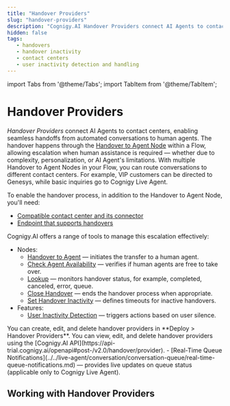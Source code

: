 ```yaml
---
title: "Handover Providers"
slug: "handover-providers"
description: "Cognigy.AI Handover Providers connect AI Agents to contact centers, enabling seamless handoffs from automated conversations to human agents."
hidden: false
tags:
   - handovers
   - handover inactivity
   - contact centers
   - user inactivity detection and handling
---
```



import Tabs from '@theme/Tabs';
import TabItem from '@theme/TabItem';

# Handover Providers

_Handover Providers_ connect AI Agents to contact centers, enabling seamless handoffs from automated conversations to human agents.
The handover happens through the [Handover to Agent Node](../build/node-reference/service/handover-to-agent.md) within a Flow,
allowing escalation when human assistance is required — whether due to complexity, personalization, or AI Agent's limitations.
With multiple Handover to Agent Nodes in your Flow, you can route conversations to different contact centers. For example, VIP customers can be directed to Genesys, while basic inquiries go to Cognigy Live Agent.

To enable the handover process, in addition to the Handover to Agent Node, you'll need:

- [Compatible contact center and its connector](handover-reference/overview.md)
- [Endpoint that supports handovers](../deploy/endpoints/handover-settings.md#channel-support)

Cognigy.AI offers a range of tools to manage this escalation effectively:

- Nodes:
    - [Handover to Agent](../build/node-reference/service/handover-to-agent.md) — initiates the transfer to a human agent.
    - [Check Agent Availability](../build/node-reference/service/check-agent-availability.md) — verifies if human agents are free to take over.
    - [Lookup](../build/node-reference/logic/lookup.md#handover-status) — monitors handover status, for example, completed, canceled, error, queue.
    - [Close Handover](../build/node-reference/service/close-handover.md) — ends the handover process when appropriate.
    - [Set Handover Inactivity](../build/node-reference/service/set-handover-inactivity.md) — defines timeouts for inactive handovers.
- Features:
    - [User Inactivity Detection](user-inactivity-detection.md) — triggers actions based on user silence.
<Tabs>
  <TabItem value="tab1" label="GUI" default>
    You can create, edit, and delete handover providers in **Deploy > Handover Providers**.

  </TabItem>
  <TabItem value="tab2" label="API">
     You can view, edit, and delete handover providers using the [Cognigy.AI API](https://api-trial.cognigy.ai/openapi#post-/v2.0/handover/provider).

  </TabItem>
</Tabs>
    - [Real-Time Queue Notifications](../../live-agent/conversation/conversation-queue/real-time-queue-notifications.md) — provides live updates on queue status (applicable only to Cognigy Live Agent).

## Working with Handover Providers
